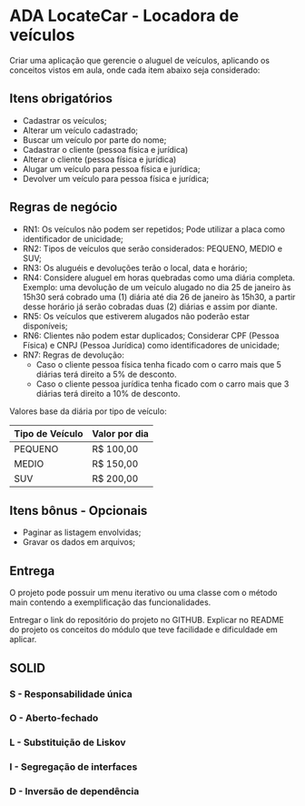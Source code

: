 # ADA LocateCar - Locadora de veículos

Criar uma aplicação que gerencie o aluguel de veículos, aplicando os conceitos vistos em aula, onde cada item abaixo seja considerado:


## Itens obrigatórios

- Cadastrar os veículos;
- Alterar um veículo cadastrado;
- Buscar um veículo por parte do nome;
- Cadastrar o cliente (pessoa física e jurídica)
- Alterar o cliente (pessoa física e jurídica)
- Alugar um veículo para pessoa física e jurídica;
- Devolver um veículo para pessoa física e jurídica;

## Regras de negócio

- RN1: Os veículos não podem ser repetidos; Pode utilizar a placa como identificador de unicidade;
- RN2: Tipos de veículos que serão considerados: PEQUENO, MEDIO e SUV;
- RN3: Os aluguéis e devoluções terão o local, data e horário;
- RN4: Considere aluguel em horas quebradas como uma diária completa. Exemplo: uma devolução de um veículo alugado no dia 25 de janeiro às 15h30 será cobrado uma (1) diária até dia 26 de janeiro às 15h30, a partir desse horário já serão cobradas duas (2) diárias e assim por diante.
- RN5: Os veículos que estiverem alugados não poderão estar disponíveis;
- RN6: Clientes não podem estar duplicados; Considerar CPF (Pessoa Física) e CNPJ (Pessoa Jurídica) como identificadores de unicidade;
- RN7: Regras de devolução:
    - Caso o cliente pessoa física tenha ficado com o carro mais que 5 diárias terá direito a 5% de desconto.
    - Caso o cliente pessoa jurídica tenha ficado com o carro mais que 3 diárias terá direito a 10% de desconto.

Valores base da diária por tipo de veículo:

| Tipo de Veículo  | Valor por dia  |
| ------------ | ------------ |
| PEQUENO  | R$ 100,00  |
| MEDIO  | R$ 150,00  |
| SUV  | R$ 200,00  |

## Itens bônus - Opcionais
- Paginar as listagem envolvidas;
- Gravar os dados em arquivos;

## Entrega
O projeto pode possuir um menu iterativo ou uma classe com o método main contendo a exemplificação das funcionalidades.

Entregar o link do repositório do projeto no GITHUB. Explicar no README do projeto os conceitos do módulo que teve facilidade e dificuldade em aplicar.

## SOLID

### S - Responsabilidade única

### O - Aberto-fechado

### L - Substituição de Liskov

### I - Segregação de interfaces

### D - Inversão de dependência

